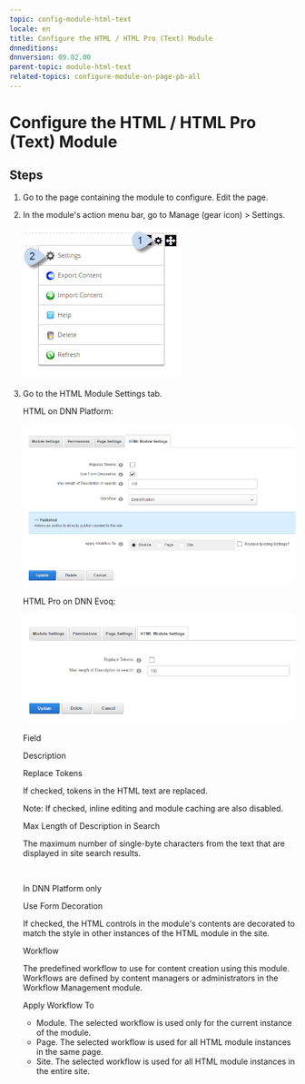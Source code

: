```yaml
---
topic: config-module-html-text
locale: en
title: Configure the HTML / HTML Pro (Text) Module
dnneditions: 
dnnversion: 09.02.00
parent-topic: module-html-text
related-topics: configure-module-on-page-pb-all
---
```


# Configure the HTML / HTML Pro (Text) Module

## Steps

1.  Go to the page containing the module to configure. Edit the page.
2.  In the module's action menu bar, go to Manage (gear icon) \> Settings.
    
      
    
    ![Manage action menu > Settings](/images/scr-actionmenu-manage-settings.png)
    
      
    
3.  Go to the HTML Module Settings tab.
    
    HTML on DNN Platform:
    
      
    
    ![Module Settings — HTML on DNN Platform](/images/scr-modulesettings-HTML.png)
    
      
    
    HTML Pro on DNN Evoq:
    
      
    
    ![Module Settings — HTML Pro on DNN Evoq](/images/scr-modulesettings-HTMLPro.png)
    
      
    
    Field
    
    Description
    
    Replace Tokens
    
    If checked, tokens in the HTML text are replaced.
    
    Note: If checked, inline editing and module caching are also disabled.
    
    Max Length of Description in Search
    
    The maximum number of single-byte characters from the text that are displayed in site search results.
    
     
    
    In DNN Platform only
    
    Use Form Decoration
    
    If checked, the HTML controls in the module's contents are decorated to match the style in other instances of the HTML module in the site.
    
    Workflow
    
    The predefined workflow to use for content creation using this module. Workflows are defined by content managers or administrators in the Workflow Management module.
    
    Apply Workflow To
    
    *   Module. The selected workflow is used only for the current instance of the module.
    *   Page. The selected workflow is used for all HTML module instances in the same page.
    *   Site. The selected workflow is used for all HTML module instances in the entire site.